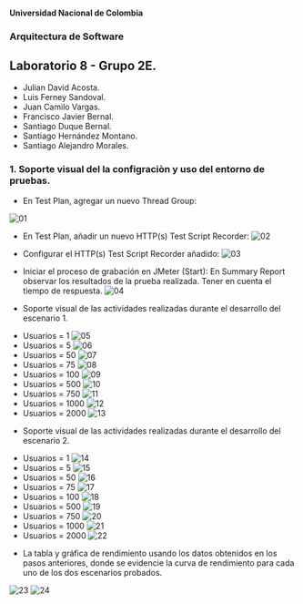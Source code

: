 #### Universidad Nacional de Colombia
### Arquitectura de Software
## Laboratorio 8 - Grupo 2E.

- Julian David Acosta.
- Luis Ferney Sandoval.
- Juan Camilo Vargas.
- Francisco Javier Bernal.
- Santiago Duque Bernal.
- Santiago Hernández Montano.
- Santiago Alejandro Morales.

### 1. Soporte visual del la configraciòn y uso del entorno de pruebas. 

- En Test Plan, agregar un nuevo Thread Group:

![01](img/ss1.png)
 - En Test Plan, añadir un nuevo HTTP(s) Test Script Recorder:
![02](img/ss2.png)
 - Configurar el HTTP(s) Test Script Recorder añadido: 
![03](img/ss3.png)

- Iniciar el proceso de grabación en JMeter (Start):
 En Summary Report observar los resultados de la prueba realizada. Tener en cuenta el tiempo de respuesta.
 ![04](img/ss3.png)

- Soporte visual de las actividades realizadas durante el desarrollo del  escenario 1.
 * Usuarios = 1
  ![05](img/sc1/1e1.png)
 * Usuarios = 5
 ![06](img/sc1/5e1.png)
 * Usuarios = 50
 ![07](img/sc1/50e1.png)
 * Usuarios = 75
 ![08](img/sc1/75e1.png)
 * Usuarios = 100
 ![09](img/sc1/100e1.png)
 * Usuarios = 500
 ![10](img/sc1/500e1.png)
 * Usuarios = 750
 ![11](img/sc1/750e1.png)
 * Usuarios = 1000
 ![12](img/sc1/1000e1.png)
 * Usuarios = 2000
 ![13](img/sc1/2000e1.png)

- Soporte visual de las actividades realizadas durante el desarrollo del  escenario 2.
* Usuarios = 1
  ![14](img/sc2/1e2.png)
 * Usuarios = 5
 ![15](img/sc2/5e2.png)
 * Usuarios = 50
 ![16](img/sc2/50e2.png)
 * Usuarios = 75
 ![17](img/sc2/75e2.png)
 * Usuarios = 100
 ![18](img/sc2/100e2.png)
 * Usuarios = 500
 ![19](img/sc2/500e2.png)
 * Usuarios = 750
 ![20](img/sc2/750e2.png)
 * Usuarios = 1000
 ![21](img/sc2/1000e2.png)
 * Usuarios = 2000
 ![22](img/sc2/2000e2.png)

- La tabla y gráfica de rendimiento usando los datos obtenidos en los pasos anteriores, donde se evidencie la curva de rendimiento  para cada uno de los dos escenarios probados.

![23](img/tabla.png)
![24](img/grafica.png)
